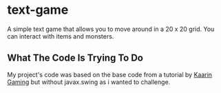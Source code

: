 # text-game

A simple text game that allows you to move around in a 20 x 20 grid. You can interact with items and monsters.

## What The Code Is Trying To Do

My project's code was based on the base code from a tutorial by <a href="https://www.youtube.com/@KaarinGaming">Kaarin Gaming</a> but without javax.swing as i wanted to challenge.

